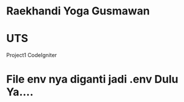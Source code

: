 # Raekhandi Yoga Gusmawan

# UTS
Project1 CodeIgniter

# File env nya diganti jadi .env Dulu Ya....
